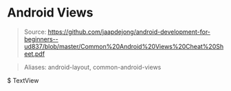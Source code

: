# Android Views

> Source: https://github.com/jaapdejong/android-development-for-beginners--ud837/blob/master/Common%20Android%20Views%20Cheat%20Sheet.pdf

> Aliases: android-layout, common-android-views

$ TextView
